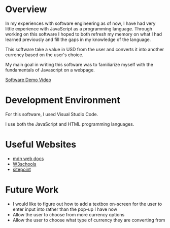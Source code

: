 # Overview

In my experiences with software engineering as of now, I have had very little experience with JavaScript as a programming language. Through working on this software I hoped to both refresh my memory on what I had learned previously and fill the gaps in my knowledge of the language.

This software take a value in USD from the user and converts it into another currency based on the user's choice.

My main goal in writing this software was to familiarize myself with the fundamentals of Javascript on a webpage.



[Software Demo Video](http://youtube.link.goes.here)

# Development Environment

For this software, I used Visual Studio Code.

I use both the JavaScript and HTML programming languages.

# Useful Websites


- [mdn web docs](https://developer.mozilla.org/)
- [W3schools](https://www.w3schools.com/)
- [sitepoint](https://www.sitepoint.com/)

# Future Work



- I would like to figure out how to add a textbox on-screen for the user to enter input into rather than the pop-up I have now
- Allow the user to choose from more currency options
- Allow the user to choose what type of currency they are converting from